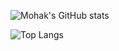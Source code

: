 ![Mohak's GitHub stats](https://github-readme-stats.vercel.app/api?username=Mohak327&show_icons=true&count_private=true&theme=radical)

![Top Langs](https://github-readme-stats.vercel.app/api/top-langs/?username=Mohak327&layout=compact&theme=radical)


